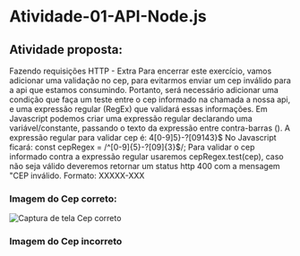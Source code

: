 # Atividade-01-API-Node.js

## Atividade proposta:

Fazendo requisições HTTP - Extra
Para encerrar este exercício, vamos adicionar uma validação no cep, para evitarmos enviar um cep inválido para a api que estamos consumindo.
Portanto, será necessário adicionar uma condição que faça um teste entre o cep informado na chamada a nossa api, e uma expressão regular (RegEx) que validará essas informações.
Em Javascript podemos criar uma expressão regular declarando uma variável/constante, passando o texto da expressão entre contra-barras ().
A expressão regular para validar cep é: 4[0-9]5}-?[09143}$
No Javascript ficará: const cepRegex = /^[0-9]{5}-?[09]{3}$/;
Para validar o cep informado contra a expressão regular usaremos cepRegex.test(cep), caso não seja válido deveremos retornar um status http 400 com a mensagem "CEP inválido. Formato:
XXXXX-XXX

### Imagem do Cep correto:

![Captura de tela Cep correto](https://github.com/user-attachments/assets/914ffabc-2b58-4c0b-98e7-b7289f36c6a1)


### Imagem do Cep incorreto

